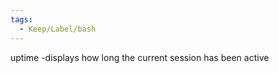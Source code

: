 ```yaml
---
tags:
  - Keep/Label/bash
---
```



uptime        -displays how long the current session has been active 